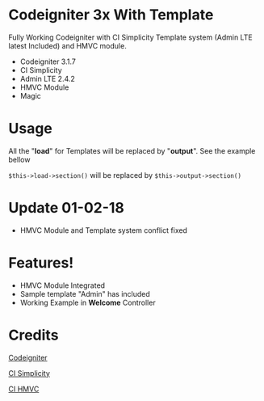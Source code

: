 # Codeigniter 3x With Template

Fully Working Codeigniter with CI Simplicity Template system (Admin LTE latest Included) and HMVC module. 

  - Codeigniter 3.1.7
  - CI Simplicity
  - Admin LTE 2.4.2
  - HMVC Module
  - Magic

# Usage

 All the "**load**" for Templates will be replaced by "**output**". See the example bellow
 
 `$this->load->section()` will be replaced by `$this->output->section()`


# Update 01-02-18

  - HMVC Module and Template system conflict fixed
  
  


# Features!

  - HMVC Module Integrated
  - Sample template "Admin" has included
  - Working Example in **Welcome** Controller



# Credits

[Codeigniter](http://codeigniter.com)

[CI Simplicity](https://www.grocerycrud.com/codeigniter-simplicity)

[CI HMVC](http://www.roytuts.com/setup-hmvc-with-codeigniter-3/)

